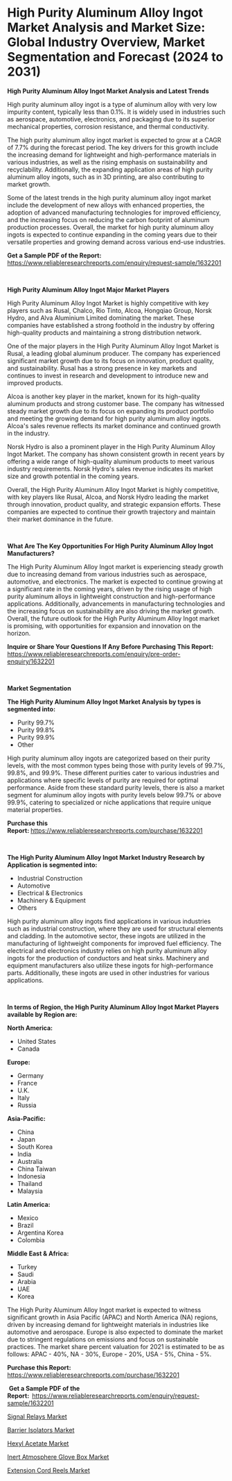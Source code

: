 <p><h1>High Purity Aluminum Alloy Ingot Market Analysis and Market Size: Global Industry Overview, Market Segmentation and Forecast (2024 to 2031)</h1></p><p><strong>High Purity Aluminum Alloy Ingot Market Analysis and Latest Trends</strong></p>
<p><p>High purity aluminum alloy ingot is a type of aluminum alloy with very low impurity content, typically less than 0.1%. It is widely used in industries such as aerospace, automotive, electronics, and packaging due to its superior mechanical properties, corrosion resistance, and thermal conductivity.</p><p>The high purity aluminum alloy ingot market is expected to grow at a CAGR of 7.7% during the forecast period. The key drivers for this growth include the increasing demand for lightweight and high-performance materials in various industries, as well as the rising emphasis on sustainability and recyclability. Additionally, the expanding application areas of high purity aluminum alloy ingots, such as in 3D printing, are also contributing to market growth.</p><p>Some of the latest trends in the high purity aluminum alloy ingot market include the development of new alloys with enhanced properties, the adoption of advanced manufacturing technologies for improved efficiency, and the increasing focus on reducing the carbon footprint of aluminum production processes. Overall, the market for high purity aluminum alloy ingots is expected to continue expanding in the coming years due to their versatile properties and growing demand across various end-use industries.</p></p>
<p><strong>Get a Sample PDF of the Report:&nbsp;</strong> <a href="https://www.reliableresearchreports.com/enquiry/request-sample/1632201">https://www.reliableresearchreports.com/enquiry/request-sample/1632201</a></p>
<p>&nbsp;</p>
<p><strong>High Purity Aluminum Alloy Ingot Major Market Players</strong></p>
<p><p>High Purity Aluminum Alloy Ingot Market is highly competitive with key players such as Rusal, Chalco, Rio Tinto, Alcoa, Hongqiao Group, Norsk Hydro, and Alva Aluminium Limited dominating the market. These companies have established a strong foothold in the industry by offering high-quality products and maintaining a strong distribution network.</p><p>One of the major players in the High Purity Aluminum Alloy Ingot Market is Rusal, a leading global aluminum producer. The company has experienced significant market growth due to its focus on innovation, product quality, and sustainability. Rusal has a strong presence in key markets and continues to invest in research and development to introduce new and improved products.</p><p>Alcoa is another key player in the market, known for its high-quality aluminum products and strong customer base. The company has witnessed steady market growth due to its focus on expanding its product portfolio and meeting the growing demand for high purity aluminum alloy ingots. Alcoa's sales revenue reflects its market dominance and continued growth in the industry.</p><p>Norsk Hydro is also a prominent player in the High Purity Aluminum Alloy Ingot Market. The company has shown consistent growth in recent years by offering a wide range of high-quality aluminum products to meet various industry requirements. Norsk Hydro's sales revenue indicates its market size and growth potential in the coming years.</p><p>Overall, the High Purity Aluminum Alloy Ingot Market is highly competitive, with key players like Rusal, Alcoa, and Norsk Hydro leading the market through innovation, product quality, and strategic expansion efforts. These companies are expected to continue their growth trajectory and maintain their market dominance in the future.</p></p>
<p>&nbsp;</p>
<p><strong>What Are The Key Opportunities For High Purity Aluminum Alloy Ingot Manufacturers?</strong></p>
<p><p>The High Purity Aluminum Alloy Ingot market is experiencing steady growth due to increasing demand from various industries such as aerospace, automotive, and electronics. The market is expected to continue growing at a significant rate in the coming years, driven by the rising usage of high purity aluminum alloys in lightweight construction and high-performance applications. Additionally, advancements in manufacturing technologies and the increasing focus on sustainability are also driving the market growth. Overall, the future outlook for the High Purity Aluminum Alloy Ingot market is promising, with opportunities for expansion and innovation on the horizon.</p></p>
<p><strong>Inquire or Share Your Questions If Any Before Purchasing This Report:</strong> <a href="https://www.reliableresearchreports.com/enquiry/pre-order-enquiry/1632201">https://www.reliableresearchreports.com/enquiry/pre-order-enquiry/1632201</a></p>
<p>&nbsp;</p>
<p><strong>Market Segmentation</strong></p>
<p><strong>The High Purity Aluminum Alloy Ingot Market Analysis by types is segmented into:</strong></p>
<p><ul><li>Purity 99.7%</li><li>Purity 99.8%</li><li>Purity 99.9%</li><li>Other</li></ul></p>
<p><p>High purity aluminum alloy ingots are categorized based on their purity levels, with the most common types being those with purity levels of 99.7%, 99.8%, and 99.9%. These different purities cater to various industries and applications where specific levels of purity are required for optimal performance. Aside from these standard purity levels, there is also a market segment for aluminum alloy ingots with purity levels below 99.7% or above 99.9%, catering to specialized or niche applications that require unique material properties.</p></p>
<p><strong>Purchase this Report:&nbsp;</strong><a href="https://www.reliableresearchreports.com/purchase/1632201">https://www.reliableresearchreports.com/purchase/1632201</a></p>
<p>&nbsp;</p>
<p><strong>The High Purity Aluminum Alloy Ingot Market Industry Research by Application is segmented into:</strong></p>
<p><ul><li>Industrial Construction</li><li>Automotive</li><li>Electrical & Electronics</li><li>Machinery & Equipment</li><li>Others</li></ul></p>
<p><p>High purity aluminum alloy ingots find applications in various industries such as industrial construction, where they are used for structural elements and cladding. In the automotive sector, these ingots are utilized in the manufacturing of lightweight components for improved fuel efficiency. The electrical and electronics industry relies on high purity aluminum alloy ingots for the production of conductors and heat sinks. Machinery and equipment manufacturers also utilize these ingots for high-performance parts. Additionally, these ingots are used in other industries for various applications.</p></p>
<p>&nbsp;</p>
<p><strong>In terms of Region, the High Purity Aluminum Alloy Ingot Market Players available by Region are:</strong></p>
<p>
    <p> <strong> North America: </strong>
        <ul>
            <li>United States</li>
            <li>Canada</li>
        </ul>
        </p> 
    <p> <strong> Europe: </strong>
        <ul>
            <li>Germany</li>
            <li>France</li>
            <li>U.K.</li>
            <li>Italy</li>
            <li>Russia</li>
        </ul>
        </p> 
    <p> <strong> Asia-Pacific: </strong>
        <ul>
            <li>China</li>
            <li>Japan</li>
            <li>South Korea</li>
            <li>India</li>
            <li>Australia</li>
            <li>China Taiwan</li>
            <li>Indonesia</li>
            <li>Thailand</li>
            <li>Malaysia</li>
        </ul>
        </p> 
    <p> <strong> Latin America: </strong>
        <ul>
            <li>Mexico</li>
            <li>Brazil</li>
            <li>Argentina Korea</li>
            <li>Colombia</li>
        </ul>
        </p> 
    <p> <strong> Middle East & Africa: </strong>
        <ul>
            <li>Turkey</li>
            <li>Saudi</li>
            <li>Arabia</li>
            <li>UAE</li>
            <li>Korea</li>
        </ul>
    </p>
    </p>
<p><p>The High Purity Aluminum Alloy Ingot market is expected to witness significant growth in Asia Pacific (APAC) and North America (NA) regions, driven by increasing demand for lightweight materials in industries like automotive and aerospace. Europe is also expected to dominate the market due to stringent regulations on emissions and focus on sustainable practices. The market share percent valuation for 2021 is estimated to be as follows: APAC - 40%, NA - 30%, Europe - 20%, USA - 5%, China - 5%.</p></p>
<p><strong>Purchase this Report: </strong><a href="https://www.reliableresearchreports.com/purchase/1632201">https://www.reliableresearchreports.com/purchase/1632201</a></p>
<p>&nbsp;<strong>Get a Sample PDF of the Report:&nbsp;&nbsp;</strong><a href="https://www.reliableresearchreports.com/enquiry/request-sample/1632201">https://www.reliableresearchreports.com/enquiry/request-sample/1632201</a></p>
<p><strong></strong></p>
<p><p><a href="https://view.publitas.com/reportprime-1/insights-into-signal-relays-market-size-analysing-market-share-trends-and-growth-from-2024-to-2031/">Signal Relays Market</a></p><p><a href="https://valiant-lunge-8fe.notion.site/Insights-into-Barrier-Isolators-Market-Size-Analysing-Market-Share-Trends-and-Growth-from-2024-to-417d87738cc34960877debdd7518feb6">Barrier Isolators Market</a></p><p><a href="https://view.publitas.com/reportprime-1/hexyl-acetate-market-size-reflecting-a-forecast-till-2031-market-by-type-by-application-and-by-geography/">Hexyl Acetate Market</a></p><p><a href="https://artistic-helicopter-ca9.notion.site/Inert-Atmosphere-Glove-Box-Market-Research-Report-Forecasted-for-Period-from-2024-2031-by-Market--e67006521d00464e8b6ac6e700b3bea8">Inert Atmosphere Glove Box Market</a></p><p><a href="https://picayune-night-cbd.notion.site/Extension-Cord-Reels-Market-Research-Report-Provides-Critical-Insights-that-can-help-Shape-Business--06b8e048712e44bea6b9b7010111b69b">Extension Cord Reels Market</a></p></p>